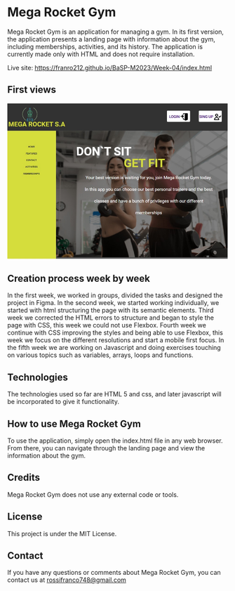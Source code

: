 
# Mega Rocket Gym

Mega Rocket Gym is an application for managing a gym. In its first version, the application presents a landing page with information about the gym, including memberships, activities, and its history. The application is currently made only with HTML and does not require installation.

Live site: https://franro212.github.io/BaSP-M2023/Week-04/index.html

## First views
<img src="./assets/image/vew-landing.jpg" alt="landing page">

## Creation process week by week

In the first week, we worked in groups, divided the tasks and designed the project in Figma.
In the second week, we started working individually, we started with html structuring the page with its semantic elements.
Third week we corrected the HTML errors to structure and began to style the page with CSS, this week we could not use Flexbox.
Fourth week we continue with CSS improving the styles and being able to use Flexbox, this week we focus on the different resolutions and start a mobile first focus.
In the fifth week we are working on Javascript and doing exercises touching on various topics such as variables, arrays, loops and functions.

## Technologies

The technologies used so far are HTML 5 and css, and later javascript will be incorporated to give it functionality.


## How to use Mega Rocket Gym

To use the application, simply open the index.html file in any web browser. From there, you can navigate through the landing page and view the information about the gym.

## Credits

Mega Rocket Gym does not use any external code or tools.

## License

This project is under the MIT License.

## Contact
If you have any questions or comments about Mega Rocket Gym, you can contact us at rossifranco748@gmail.com